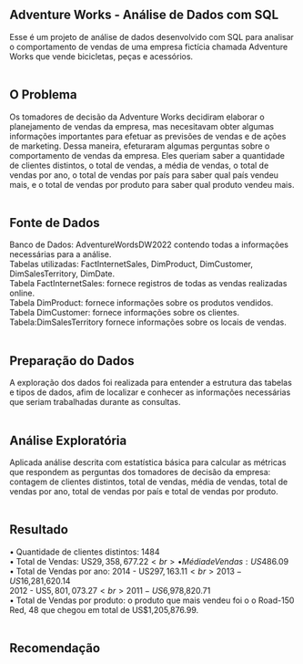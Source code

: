 ## Adventure Works - Análise de Dados com SQL
Esse é um projeto de análise de dados desenvolvido com SQL para analisar o comportamento de vendas de uma empresa fictícia chamada Adventure Works que vende bicicletas, peças e acessórios. 
<br><br>
## O Problema
Os tomadores de decisão da Adventure Works decidiram elaborar o planejamento de vendas da empresa, mas necesitavam obter algumas informações importantes para efetuar as previsões de vendas e de ações de marketing. Dessa maneira, efeturaram algumas perguntas sobre o comportamento de vendas da empresa. Eles queriam saber a quantidade de clientes distintos, o total de vendas, a média de vendas, o total de vendas por ano, o total de vendas por país para saber qual país vendeu mais, e o total de vendas por produto para saber qual produto vendeu mais.
<br><br>
## Fonte de Dados
Banco de Dados: AdventureWordsDW2022 contendo todas a informações necessárias para a análise.
<br> 
Tabelas utilizadas: FactInternetSales, DimProduct, DimCustomer, DimSalesTerritory, DimDate.
<br> 
Tabela FactInternetSales: fornece registros de todas as vendas realizadas online.
<br> 
Tabela DimProduct: fornece informações sobre os produtos vendidos.
<br> 
Tabela DimCustomer: fornece informações sobre os clientes.
<br> 
Tabela:DimSalesTerritory fornece informações sobre os locais de vendas.
<br><br>
## Preparação do Dados
A exploração dos dados foi realizada para entender a estrutura das tabelas e tipos de dados, afim de localizar e conhecer as informações necessárias que seriam trabalhadas durante as consultas. 
<br><br>
## Análise Exploratória
Aplicada análise descrita com estatística básica para calcular as métricas que respondem as perguntas dos tomadores de decisão da empresa: contagem de clientes distintos, total de vendas, média de vendas, total de vendas por ano, total de vendas por país e total de vendas por produto. 
<br><br>
## Resultado 
•	Quantidade de clientes distintos: 1484
<br>
•	Total de Vendas: US$29,358,677.22
<br>
•	Média de Vendas: US$486.09
<br>
•	Total de Vendas por ano: 
2014 - US$297,163.11 
<br>
2013 - US$16,281,620.14
<br>
2012 - US$5,801,073.27 
<br>
2011 - US$6,978,820.71 
<br>
•	Total de Vendas por produto: o produto que mais vendeu foi o o Road-150 Red, 48 que chegou em total de US$1,205,876.99.
<br><br>
## Recomendação 











